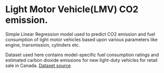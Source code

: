 # Light Motor Vehicle(LMV) CO2 emission.
Simple Linear Regression model used to predict CO2 emission and fuel consumption of light motor vehicles based upon various parameters like engine, transmission, cylinders etc.

Dataset used here contains model-specific fuel consumption ratings and estimated carbon dioxide emissions for new light-duty vehicles for retail sale in Canada. [Dataset source](http://open.canada.ca/data/en/dataset/98f1a129-f628-4ce4-b24d-6f16bf24dd64)
